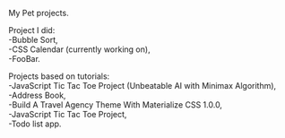 
My Pet projects.  

Project I did:  
-Bubble Sort,  
-CSS Calendar (currently working on),  
-FooBar.  

Projects based on tutorials:  
-JavaScript Tic Tac Toe Project (Unbeatable AI with Minimax Algorithm),  
-Address Book,  
-Build A Travel Agency Theme With Materialize CSS 1.0.0,  
-JavaScript Tic Tac Toe Project,  
-Todo list app.  
